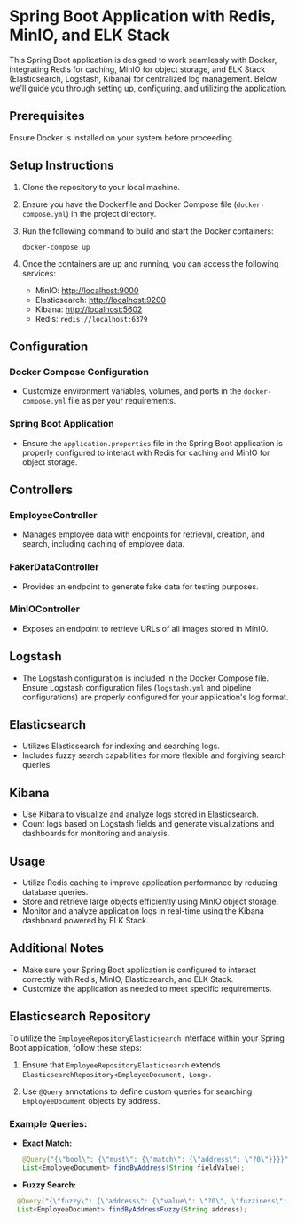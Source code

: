 # Spring Boot Application with Redis, MinIO, and ELK Stack

This Spring Boot application is designed to work seamlessly with Docker, integrating Redis for caching, MinIO for object storage, and ELK Stack (Elasticsearch, Logstash, Kibana) for centralized log management. Below, we'll guide you through setting up, configuring, and utilizing the application.

## Prerequisites

Ensure Docker is installed on your system before proceeding.

## Setup Instructions

1. Clone the repository to your local machine.

2. Ensure you have the Dockerfile and Docker Compose file (`docker-compose.yml`) in the project directory.

3. Run the following command to build and start the Docker containers:

    ```
    docker-compose up
    ```

4. Once the containers are up and running, you can access the following services:

    - MinIO: [http://localhost:9000](http://localhost:9000)
    - Elasticsearch: [http://localhost:9200](http://localhost:9200)
    - Kibana: [http://localhost:5602](http://localhost:5602)
    - Redis: `redis://localhost:6379`

## Configuration

### Docker Compose Configuration

- Customize environment variables, volumes, and ports in the `docker-compose.yml` file as per your requirements.

### Spring Boot Application

- Ensure the `application.properties` file in the Spring Boot application is properly configured to interact with Redis for caching and MinIO for object storage.

## Controllers

### EmployeeController

- Manages employee data with endpoints for retrieval, creation, and search, including caching of employee data.

### FakerDataController

- Provides an endpoint to generate fake data for testing purposes.

### MinIOController

- Exposes an endpoint to retrieve URLs of all images stored in MinIO.

## Logstash

- The Logstash configuration is included in the Docker Compose file. Ensure Logstash configuration files (`logstash.yml` and pipeline configurations) are properly configured for your application's log format.

## Elasticsearch

- Utilizes Elasticsearch for indexing and searching logs.
- Includes fuzzy search capabilities for more flexible and forgiving search queries.

## Kibana

- Use Kibana to visualize and analyze logs stored in Elasticsearch.
- Count logs based on Logstash fields and generate visualizations and dashboards for monitoring and analysis.

## Usage

- Utilize Redis caching to improve application performance by reducing database queries.
- Store and retrieve large objects efficiently using MinIO object storage.
- Monitor and analyze application logs in real-time using the Kibana dashboard powered by ELK Stack.

## Additional Notes

- Make sure your Spring Boot application is configured to interact correctly with Redis, MinIO, Elasticsearch, and ELK Stack.
- Customize the application as needed to meet specific requirements.

## Elasticsearch Repository

To utilize the `EmployeeRepositoryElasticsearch` interface within your Spring Boot application, follow these steps:

1. Ensure that `EmployeeRepositoryElasticsearch` extends `ElasticsearchRepository<EmployeeDocument, Long>`.

2. Use `@Query` annotations to define custom queries for searching `EmployeeDocument` objects by address.

### Example Queries:

- **Exact Match:**

  ```java
  @Query("{\"bool\": {\"must\": {\"match\": {\"address\": \"?0\"}}}}")
  List<EmployeeDocument> findByAddress(String fieldValue);

- **Fuzzy Search:**
```java
  @Query("{\"fuzzy\": {\"address\": {\"value\": \"?0\", \"fuzziness\": \"auto\"}}}")
  List<EmployeeDocument> findByAddressFuzzy(String address);
